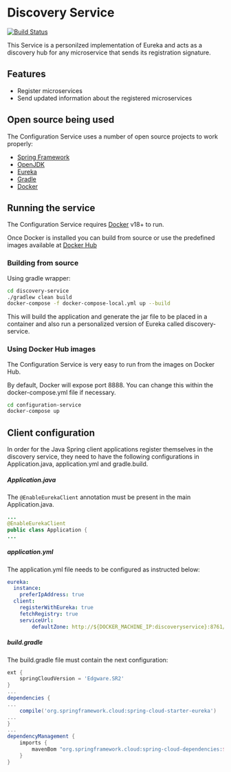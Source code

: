 # Discovery Service
[![Build Status](https://travis-ci.org/AITestingOrg/discovery-service.svg?branch=master)](https://travis-ci.org/AITestingOrg/discovery-service)

This Service is a personilzed implementation of Eureka and acts as a discovery hub for any microservice that sends its registration signature.


## Features

  - Register microservices
  - Send updated information about the registered microservices

## Open source being used

The Configuration Service uses a number of open source projects to work properly:

* [Spring Framework]
* [OpenJDK]
* [Eureka]
* [Gradle]
* [Docker]

## Running the service
The Configuration Service requires [Docker] v18+ to run.

Once Docker is installed you can build from source or use the predefined images available at [Docker Hub](https://hub.docker.com/u/aista/dashboard/)

### Building from source
Using gradle wrapper:
```sh
cd discovery-service
./gradlew clean build
docker-compose -f docker-compose-local.yml up --build
```
This will build the application and generate the jar file to be placed in a container and also run a personalized version of Eureka called discovery-service.

### Using Docker Hub images
The Configuration Service is very easy to run from the images on Docker Hub.

By default, Docker will expose port 8888. You can change this within the docker-compose.yml file if necessary.

```sh
cd configuration-service
docker-compose up
```

## Client configuration

In order for the Java Spring client applications register themselves in the discovery service, they need to have the following configurations in Application.java, application.yml and gradle.build.
##### Application.java
The `@EnableEurekaClient` annotation must be present in the main Application.java.
```java
...
@EnableEurekaClient
public class Application {
...
```
##### application.yml
The application.yml file needs to be configured as instructed below:

```yml
eureka:
  instance:
    preferIpAddress: true
  client:
    registerWithEureka: true
    fetchRegistry: true
    serviceUrl:
        defaultZone: http://${DOCKER_MACHINE_IP:discoveryservice}:8761/eureka/
```
##### build.gradle
The build.gradle file must contain the next configuration:
```gradle
ext {
    springCloudVersion = 'Edgware.SR2'
}
...
dependencies {
...
    compile('org.springframework.cloud:spring-cloud-starter-eureka')
...
}
...
dependencyManagement {
	imports {
		mavenBom "org.springframework.cloud:spring-cloud-dependencies:${springCloudVersion}"
	}
}
```

[//]: # (Reference links)

   [Spring Framework]: <https://spring.io/>
   [OpenJDK]: <http://openjdk.java.net/>
   [Eureka]: <https://github.com/Netflix/eureka>
   [Gradle]: <https://gradle.org/>
   [Docker]: <https://www.docker.com/>